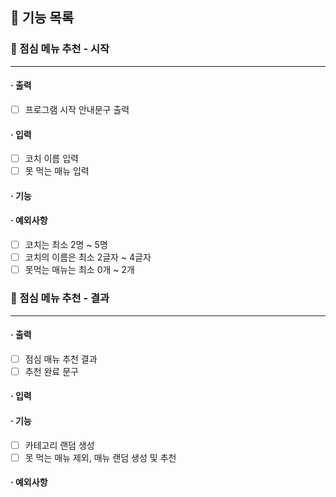 ## 🚀 기능 목록

### 🔽 점심 메뉴 추천 - 시작

***

#### · 출력

- [ ] 프로그램 시작 안내문구 출력

#### · 입력
- [ ] 코치 이름 입력
- [ ] 못 먹는 매뉴 입력
#### · 기능
#### · 예외사항
- [ ] 코치는 최소 2명 ~ 5명
- [ ] 코치의 이름은 최소 2글자 ~ 4글자
- [ ] 못먹는 매뉴는 최소 0개 ~ 2개

### 🔽 점심 메뉴 추천 - 결과

***

#### · 출력

- [ ] 점심 매뉴 추천 결과
- [ ] 추천 완료 문구

#### · 입력
#### · 기능

- [ ] 카테고리 랜덤 생성
- [ ] 못 먹는 매뉴 제외, 매뉴 랜덤 생성 및 추천

#### · 예외사항

  <br>

